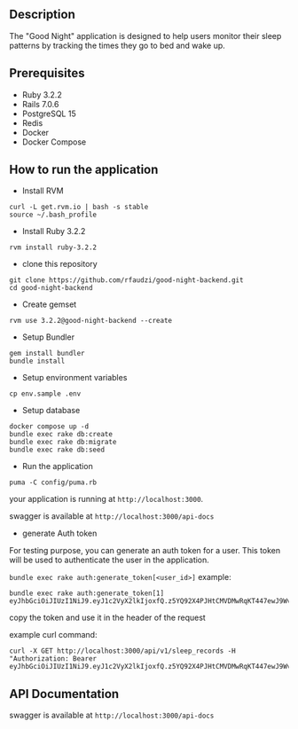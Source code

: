## Description
The "Good Night" application is designed to help users monitor their sleep patterns by tracking the times they go to bed and wake up.

## Prerequisites

* Ruby 3.2.2
* Rails 7.0.6
* PostgreSQL 15
* Redis
* Docker
* Docker Compose

## How to run the application
* Install RVM
```
curl -L get.rvm.io | bash -s stable
source ~/.bash_profile
```
* Install Ruby 3.2.2
```
rvm install ruby-3.2.2
```
* clone this repository
```
git clone https://github.com/rfaudzi/good-night-backend.git
cd good-night-backend
```
* Create gemset
```
rvm use 3.2.2@good-night-backend --create
```
* Setup Bundler
```
gem install bundler
bundle install
```
* Setup environment variables
```
cp env.sample .env
```
* Setup database
```
docker compose up -d
bundle exec rake db:create
bundle exec rake db:migrate
bundle exec rake db:seed
```
* Run the application
```
puma -C config/puma.rb
```
your application is running at `http://localhost:3000`.

swagger is available at `http://localhost:3000/api-docs`

* generate Auth token

For testing purpose, you can generate an auth token for a user. This token will be used to authenticate the user in the application.

`bundle exec rake auth:generate_token[<user_id>]`
example:
```
bundle exec rake auth:generate_token[1]
eyJhbGciOiJIUzI1NiJ9.eyJ1c2VyX2lkIjoxfQ.z5YQ92X4PJHtCMVDMwRqKT447ewJ9Wv8y1JkZbDx49Y
```
copy the token and use it in the header of the request

example curl command:
```
curl -X GET http://localhost:3000/api/v1/sleep_records -H "Authorization: Bearer eyJhbGciOiJIUzI1NiJ9.eyJ1c2VyX2lkIjoxfQ.z5YQ92X4PJHtCMVDMwRqKT447ewJ9Wv8y1JkZbDx49Y"
```

## API Documentation
swagger is available at `http://localhost:3000/api-docs`

